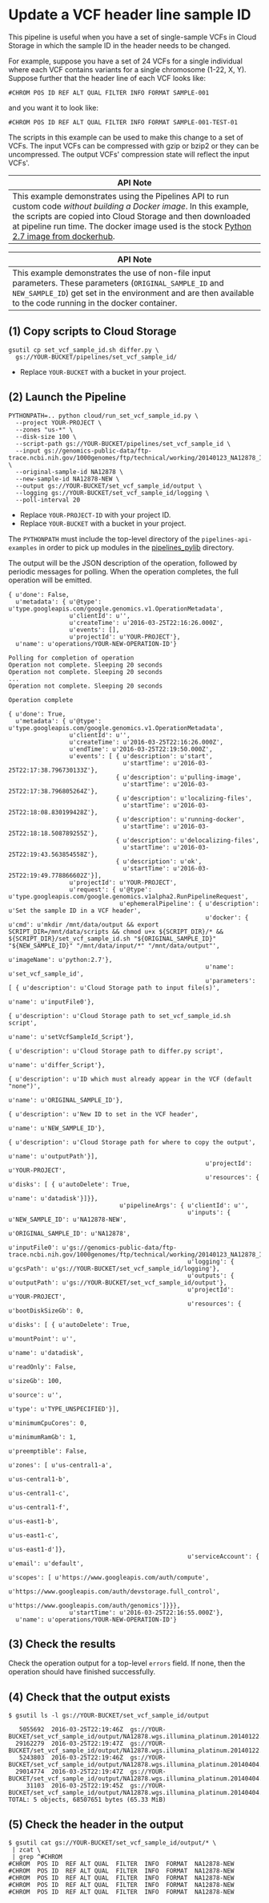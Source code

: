 # Update a VCF header line sample ID

This pipeline is useful when you have a set of single-sample VCFs
in Cloud Storage in which the sample ID in the header needs to be changed.

For example, suppose you have a set of 24 VCFs for a single individual
where each VCF contains variants for a single chromosome (1-22, X, Y). 
Suppose further that the header line of each VCF looks like:

```
#CHROM POS ID REF ALT QUAL FILTER INFO FORMAT SAMPLE-001
```

and you want it to look like:

```
#CHROM POS ID REF ALT QUAL FILTER INFO FORMAT SAMPLE-001-TEST-01
```

The scripts in this example can be used to make this change to a set of VCFs.
The input VCFs can be compressed with gzip or bzip2 or they can be uncompressed.
The output VCFs' compression state will reflect the input VCFs'.

| API Note |
|----------|
| This example demonstrates using the Pipelines API to run custom code *without building a Docker image*. In this example, the scripts are copied into Cloud Storage and then downloaded at pipeline run time.  The docker image used is the stock [Python 2.7 image from dockerhub](https://hub.docker.com/_/python/). |

| API Note |
|----------|
| This example demonstrates the use of non-file input parameters. These parameters (`ORIGINAL_SAMPLE_ID` and `NEW_SAMPLE_ID`) get set in the environment and are then available to the code running in the docker container. |

## (1) Copy scripts to Cloud Storage

```
gsutil cp set_vcf_sample_id.sh differ.py \
  gs://YOUR-BUCKET/pipelines/set_vcf_sample_id/
```

* Replace `YOUR-BUCKET` with a bucket in your project.

## (2) Launch the Pipeline

```
PYTHONPATH=.. python cloud/run_set_vcf_sample_id.py \
  --project YOUR-PROJECT \
  --zones "us-*" \
  --disk-size 100 \ 
  --script-path gs://YOUR-BUCKET/pipelines/set_vcf_sample_id \
  --input gs://genomics-public-data/ftp-trace.ncbi.nih.gov/1000genomes/ftp/technical/working/20140123_NA12878_Illumina_Platinum/**.vcf.gz \
  --original-sample-id NA12878 \
  --new-sample-id NA12878-NEW \
  --output gs://YOUR-BUCKET/set_vcf_sample_id/output \
  --logging gs://YOUR-BUCKET/set_vcf_sample_id/logging \
  --poll-interval 20
```

* Replace `YOUR-PROJECT-ID` with your project ID.
* Replace `YOUR-BUCKET` with a bucket in your project.

The `PYTHONPATH` must include the top-level directory of the
`pipelines-api-examples` in order to pick up modules in the
[pipelines_pylib](../pipelines_pylib) directory.

The output will be the JSON description of the operation, followed by periodic
messages for polling. When the operation completes, the full operation will
be emitted.
```
{ u'done': False,
  u'metadata': { u'@type': u'type.googleapis.com/google.genomics.v1.OperationMetadata',
                 u'clientId': u'',
                 u'createTime': u'2016-03-25T22:16:26.000Z',
                 u'events': [],
                 u'projectId': u'YOUR-PROJECT'},
  u'name': u'operations/YOUR-NEW-OPERATION-ID'}

Polling for completion of operation
Operation not complete. Sleeping 20 seconds
Operation not complete. Sleeping 20 seconds
...
Operation not complete. Sleeping 20 seconds

Operation complete

{ u'done': True,
  u'metadata': { u'@type': u'type.googleapis.com/google.genomics.v1.OperationMetadata',
                 u'clientId': u'',
                 u'createTime': u'2016-03-25T22:16:26.000Z',
                 u'endTime': u'2016-03-25T22:19:50.000Z',
                 u'events': [ { u'description': u'start',
                                u'startTime': u'2016-03-25T22:17:38.796730133Z'},
                              { u'description': u'pulling-image',
                                u'startTime': u'2016-03-25T22:17:38.796805264Z'},
                              { u'description': u'localizing-files',
                                u'startTime': u'2016-03-25T22:18:08.830199428Z'},
                              { u'description': u'running-docker',
                                u'startTime': u'2016-03-25T22:18:18.508789255Z'},
                              { u'description': u'delocalizing-files',
                                u'startTime': u'2016-03-25T22:19:43.563854558Z'},
                              { u'description': u'ok',
                                u'startTime': u'2016-03-25T22:19:49.778866602Z'}],
                 u'projectId': u'YOUR-PROJECT',
                 u'request': { u'@type': u'type.googleapis.com/google.genomics.v1alpha2.RunPipelineRequest',
                               u'ephemeralPipeline': { u'description': u'Set the sample ID in a VCF header',
                                                       u'docker': { u'cmd': u'mkdir /mnt/data/output && export SCRIPT_DIR=/mnt/data/scripts && chmod u+x ${SCRIPT_DIR}/* && ${SCRIPT_DIR}/set_vcf_sample_id.sh "${ORIGINAL_SAMPLE_ID}" "${NEW_SAMPLE_ID}" "/mnt/data/input/*" "/mnt/data/output"',
                                                                    u'imageName': u'python:2.7'},
                                                       u'name': u'set_vcf_sample_id',
                                                       u'parameters': [ { u'description': u'Cloud Storage path to input file(s)',
                                                                          u'name': u'inputFile0'},
                                                                        { u'description': u'Cloud Storage path to set_vcf_sample_id.sh script',
                                                                          u'name': u'setVcfSampleId_Script'},
                                                                        { u'description': u'Cloud Storage path to differ.py script',
                                                                          u'name': u'differ_Script'},
                                                                        { u'description': u'ID which must already appear in the VCF (default "none")',
                                                                          u'name': u'ORIGINAL_SAMPLE_ID'},
                                                                        { u'description': u'New ID to set in the VCF header',
                                                                          u'name': u'NEW_SAMPLE_ID'},
                                                                        { u'description': u'Cloud Storage path for where to copy the output',
                                                                          u'name': u'outputPath'}],
                                                       u'projectId': u'YOUR-PROJECT',
                                                       u'resources': { u'disks': [ { u'autoDelete': True,
                                                                                     u'name': u'datadisk'}]}},
                               u'pipelineArgs': { u'clientId': u'',
                                                  u'inputs': { u'NEW_SAMPLE_ID': u'NA12878-NEW',
                                                               u'ORIGINAL_SAMPLE_ID': u'NA12878',
                                                               u'inputFile0': u'gs://genomics-public-data/ftp-trace.ncbi.nih.gov/1000genomes/ftp/technical/working/20140123_NA12878_Illumina_Platinum/**.vcf.gz'},
                                                  u'logging': { u'gcsPath': u'gs://YOUR-BUCKET/set_vcf_sample_id/logging'},
                                                  u'outputs': { u'outputPath': u'gs://YOUR-BUCKET/set_vcf_sample_id/output'},
                                                  u'projectId': u'YOUR-PROJECT',
                                                  u'resources': { u'bootDiskSizeGb': 0,
                                                                  u'disks': [ { u'autoDelete': True,
                                                                                u'mountPoint': u'',
                                                                                u'name': u'datadisk',
                                                                                u'readOnly': False,
                                                                                u'sizeGb': 100,
                                                                                u'source': u'',
                                                                                u'type': u'TYPE_UNSPECIFIED'}],
                                                                  u'minimumCpuCores': 0,
                                                                  u'minimumRamGb': 1,
                                                                  u'preemptible': False,
                                                                  u'zones': [ u'us-central1-a',
                                                                              u'us-central1-b',
                                                                              u'us-central1-c',
                                                                              u'us-central1-f',
                                                                              u'us-east1-b',
                                                                              u'us-east1-c',
                                                                              u'us-east1-d']},
                                                  u'serviceAccount': { u'email': u'default',
                                                                       u'scopes': [ u'https://www.googleapis.com/auth/compute',
                                                                                    u'https://www.googleapis.com/auth/devstorage.full_control',
                                                                                    u'https://www.googleapis.com/auth/genomics']}}},
                 u'startTime': u'2016-03-25T22:16:55.000Z'},
  u'name': u'operations/YOUR-NEW-OPERATION-ID'}
```

## (3) Check the results

Check the operation output for a top-level `errors` field.
If none, then the operation should have finished successfully.

## (4) Check that the output exists

```
$ gsutil ls -l gs://YOUR-BUCKET/set_vcf_sample_id/output

   5055692  2016-03-25T22:19:46Z  gs://YOUR-BUCKET/set_vcf_sample_id/output/NA12878.wgs.illumina_platinum.20140122.indel.genotypes.vcf.gz
  29162279  2016-03-25T22:19:47Z  gs://YOUR-BUCKET/set_vcf_sample_id/output/NA12878.wgs.illumina_platinum.20140122.snp.genotypes.vcf.gz
   5243803  2016-03-25T22:19:46Z  gs://YOUR-BUCKET/set_vcf_sample_id/output/NA12878.wgs.illumina_platinum.20140404.indels_v2.vcf.gz
  29014774  2016-03-25T22:19:47Z  gs://YOUR-BUCKET/set_vcf_sample_id/output/NA12878.wgs.illumina_platinum.20140404.snps_v2.vcf.gz
     31103  2016-03-25T22:19:45Z  gs://YOUR-BUCKET/set_vcf_sample_id/output/NA12878.wgs.illumina_platinum.20140404.svs_v2.vcf.gz
TOTAL: 5 objects, 68507651 bytes (65.33 MiB)
```

## (5) Check the header in the output

```
$ gsutil cat gs://YOUR-BUCKET/set_vcf_sample_id/output/* \
 | zcat \
 | grep ^#CHROM
#CHROM  POS ID  REF ALT QUAL  FILTER  INFO  FORMAT  NA12878-NEW
#CHROM  POS ID  REF ALT QUAL  FILTER  INFO  FORMAT  NA12878-NEW
#CHROM  POS ID  REF ALT QUAL  FILTER  INFO  FORMAT  NA12878-NEW
#CHROM  POS ID  REF ALT QUAL  FILTER  INFO  FORMAT  NA12878-NEW
#CHROM  POS ID  REF ALT QUAL  FILTER  INFO  FORMAT  NA12878-NEW
```
